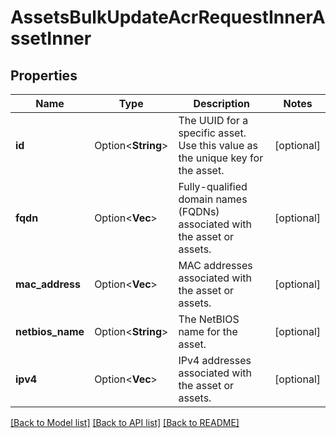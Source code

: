 # AssetsBulkUpdateAcrRequestInnerAssetInner

## Properties

Name | Type | Description | Notes
------------ | ------------- | ------------- | -------------
**id** | Option<**String**> | The UUID for a specific asset. Use this value as the unique key for the asset. | [optional]
**fqdn** | Option<**Vec<String>**> | Fully-qualified domain names (FQDNs) associated with the asset or assets. | [optional]
**mac_address** | Option<**Vec<String>**> | MAC addresses associated with the asset or assets. | [optional]
**netbios_name** | Option<**String**> | The NetBIOS name for the asset. | [optional]
**ipv4** | Option<**Vec<String>**> | IPv4 addresses associated with the asset or assets. | [optional]

[[Back to Model list]](../README.md#documentation-for-models) [[Back to API list]](../README.md#documentation-for-api-endpoints) [[Back to README]](../README.md)


